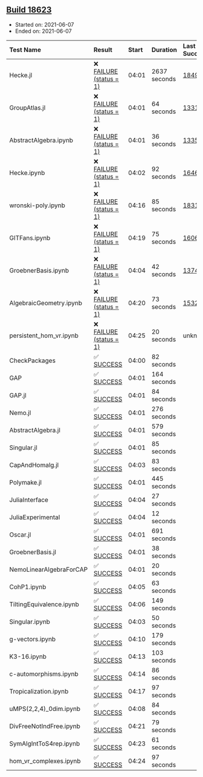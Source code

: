 ## [Build 18623](https://oscarci.mathematik.uni-kl.de/job/oscar/18623/)

* Started on: 2021-06-07
* Ended on: 2021-06-07

| Test Name    | Result | Start | Duration | Last Success | First Failure |
|:-------------|:-------|:------|:---------|:-------------|:--------------|
| Hecke.jl | ❌ [FAILURE (status = 1)](https://oscarci.mathematik.uni-kl.de/job/oscar/18623/artifact/logs/build-18623/Hecke.jl.log) | 04:01 | 2637 seconds | [18490](https://oscarci.mathematik.uni-kl.de/job/oscar/18490/) | [18491](https://oscarci.mathematik.uni-kl.de/job/oscar/18491/) |
| GroupAtlas.jl | ❌ [FAILURE (status = 1)](https://oscarci.mathematik.uni-kl.de/job/oscar/18623/artifact/logs/build-18623/GroupAtlas.jl.log) | 04:01 | 64 seconds | [13311](https://oscarci.mathematik.uni-kl.de/job/oscar/13311/) | [13312](https://oscarci.mathematik.uni-kl.de/job/oscar/13312/) |
| AbstractAlgebra.ipynb | ❌ [FAILURE (status = 1)](https://oscarci.mathematik.uni-kl.de/job/oscar/18623/artifact/logs/build-18623/AbstractAlgebra.ipynb.log) | 04:01 | 36 seconds | [13355](https://oscarci.mathematik.uni-kl.de/job/oscar/13355/) | [13356](https://oscarci.mathematik.uni-kl.de/job/oscar/13356/) |
| Hecke.ipynb | ❌ [FAILURE (status = 1)](https://oscarci.mathematik.uni-kl.de/job/oscar/18623/artifact/logs/build-18623/Hecke.ipynb.log) | 04:02 | 92 seconds | [16463](https://oscarci.mathematik.uni-kl.de/job/oscar/16463/) | [16464](https://oscarci.mathematik.uni-kl.de/job/oscar/16464/) |
| wronski-poly.ipynb | ❌ [FAILURE (status = 1)](https://oscarci.mathematik.uni-kl.de/job/oscar/18623/artifact/logs/build-18623/wronski-poly.ipynb.log) | 04:16 | 85 seconds | [18314](https://oscarci.mathematik.uni-kl.de/job/oscar/18314/) | [18315](https://oscarci.mathematik.uni-kl.de/job/oscar/18315/) |
| GITFans.ipynb | ❌ [FAILURE (status = 1)](https://oscarci.mathematik.uni-kl.de/job/oscar/18623/artifact/logs/build-18623/GITFans.ipynb.log) | 04:19 | 75 seconds | [16068](https://oscarci.mathematik.uni-kl.de/job/oscar/16068/) | [16069](https://oscarci.mathematik.uni-kl.de/job/oscar/16069/) |
| GroebnerBasis.ipynb | ❌ [FAILURE (status = 1)](https://oscarci.mathematik.uni-kl.de/job/oscar/18623/artifact/logs/build-18623/GroebnerBasis.ipynb.log) | 04:04 | 42 seconds | [13748](https://oscarci.mathematik.uni-kl.de/job/oscar/13748/) | [13749](https://oscarci.mathematik.uni-kl.de/job/oscar/13749/) |
| AlgebraicGeometry.ipynb | ❌ [FAILURE (status = 1)](https://oscarci.mathematik.uni-kl.de/job/oscar/18623/artifact/logs/build-18623/AlgebraicGeometry.ipynb.log) | 04:20 | 73 seconds | [15322](https://oscarci.mathematik.uni-kl.de/job/oscar/15322/) | [15323](https://oscarci.mathematik.uni-kl.de/job/oscar/15323/) |
| persistent_hom_vr.ipynb | ❌ [FAILURE (status = 1)](https://oscarci.mathematik.uni-kl.de/job/oscar/18623/artifact/logs/build-18623/persistent_hom_vr.ipynb.log) | 04:25 | 20 seconds | unknown | unknown |
| CheckPackages | ✅ [SUCCESS](https://oscarci.mathematik.uni-kl.de/job/oscar/18623/artifact/logs/build-18623/CheckPackages.log) | 04:00 | 82 seconds |  |  |
| GAP | ✅ [SUCCESS](https://oscarci.mathematik.uni-kl.de/job/oscar/18623/artifact/logs/build-18623/GAP.log) | 04:01 | 164 seconds |  |  |
| GAP.jl | ✅ [SUCCESS](https://oscarci.mathematik.uni-kl.de/job/oscar/18623/artifact/logs/build-18623/GAP.jl.log) | 04:01 | 84 seconds |  |  |
| Nemo.jl | ✅ [SUCCESS](https://oscarci.mathematik.uni-kl.de/job/oscar/18623/artifact/logs/build-18623/Nemo.jl.log) | 04:01 | 276 seconds |  |  |
| AbstractAlgebra.jl | ✅ [SUCCESS](https://oscarci.mathematik.uni-kl.de/job/oscar/18623/artifact/logs/build-18623/AbstractAlgebra.jl.log) | 04:01 | 579 seconds |  |  |
| Singular.jl | ✅ [SUCCESS](https://oscarci.mathematik.uni-kl.de/job/oscar/18623/artifact/logs/build-18623/Singular.jl.log) | 04:01 | 85 seconds |  |  |
| CapAndHomalg.jl | ✅ [SUCCESS](https://oscarci.mathematik.uni-kl.de/job/oscar/18623/artifact/logs/build-18623/CapAndHomalg.jl.log) | 04:03 | 83 seconds |  |  |
| Polymake.jl | ✅ [SUCCESS](https://oscarci.mathematik.uni-kl.de/job/oscar/18623/artifact/logs/build-18623/Polymake.jl.log) | 04:01 | 445 seconds |  |  |
| JuliaInterface | ✅ [SUCCESS](https://oscarci.mathematik.uni-kl.de/job/oscar/18623/artifact/logs/build-18623/JuliaInterface.log) | 04:04 | 27 seconds |  |  |
| JuliaExperimental | ✅ [SUCCESS](https://oscarci.mathematik.uni-kl.de/job/oscar/18623/artifact/logs/build-18623/JuliaExperimental.log) | 04:04 | 12 seconds |  |  |
| Oscar.jl | ✅ [SUCCESS](https://oscarci.mathematik.uni-kl.de/job/oscar/18623/artifact/logs/build-18623/Oscar.jl.log) | 04:01 | 691 seconds |  |  |
| GroebnerBasis.jl | ✅ [SUCCESS](https://oscarci.mathematik.uni-kl.de/job/oscar/18623/artifact/logs/build-18623/GroebnerBasis.jl.log) | 04:01 | 38 seconds |  |  |
| NemoLinearAlgebraForCAP | ✅ [SUCCESS](https://oscarci.mathematik.uni-kl.de/job/oscar/18623/artifact/logs/build-18623/NemoLinearAlgebraForCAP.log) | 04:01 | 20 seconds |  |  |
| CohP1.ipynb | ✅ [SUCCESS](https://oscarci.mathematik.uni-kl.de/job/oscar/18623/artifact/logs/build-18623/CohP1.ipynb.log) | 04:05 | 63 seconds |  |  |
| TiltingEquivalence.ipynb | ✅ [SUCCESS](https://oscarci.mathematik.uni-kl.de/job/oscar/18623/artifact/logs/build-18623/TiltingEquivalence.ipynb.log) | 04:06 | 149 seconds |  |  |
| Singular.ipynb | ✅ [SUCCESS](https://oscarci.mathematik.uni-kl.de/job/oscar/18623/artifact/logs/build-18623/Singular.ipynb.log) | 04:03 | 50 seconds |  |  |
| g-vectors.ipynb | ✅ [SUCCESS](https://oscarci.mathematik.uni-kl.de/job/oscar/18623/artifact/logs/build-18623/g-vectors.ipynb.log) | 04:10 | 179 seconds |  |  |
| K3-16.ipynb | ✅ [SUCCESS](https://oscarci.mathematik.uni-kl.de/job/oscar/18623/artifact/logs/build-18623/K3-16.ipynb.log) | 04:13 | 103 seconds |  |  |
| c-automorphisms.ipynb | ✅ [SUCCESS](https://oscarci.mathematik.uni-kl.de/job/oscar/18623/artifact/logs/build-18623/c-automorphisms.ipynb.log) | 04:14 | 86 seconds |  |  |
| Tropicalization.ipynb | ✅ [SUCCESS](https://oscarci.mathematik.uni-kl.de/job/oscar/18623/artifact/logs/build-18623/Tropicalization.ipynb.log) | 04:17 | 97 seconds |  |  |
| uMPS(2,2,4)_0dim.ipynb | ✅ [SUCCESS](https://oscarci.mathematik.uni-kl.de/job/oscar/18623/artifact/logs/build-18623/uMPS-2-2-4-_0dim.ipynb.log) | 04:08 | 84 seconds |  |  |
| DivFreeNotIndFree.ipynb | ✅ [SUCCESS](https://oscarci.mathematik.uni-kl.de/job/oscar/18623/artifact/logs/build-18623/DivFreeNotIndFree.ipynb.log) | 04:21 | 79 seconds |  |  |
| SymAlgIntToS4rep.ipynb | ✅ [SUCCESS](https://oscarci.mathematik.uni-kl.de/job/oscar/18623/artifact/logs/build-18623/SymAlgIntToS4rep.ipynb.log) | 04:23 | 61 seconds |  |  |
| hom_vr_complexes.ipynb | ✅ [SUCCESS](https://oscarci.mathematik.uni-kl.de/job/oscar/18623/artifact/logs/build-18623/hom_vr_complexes.ipynb.log) | 04:24 | 97 seconds |  |  |

